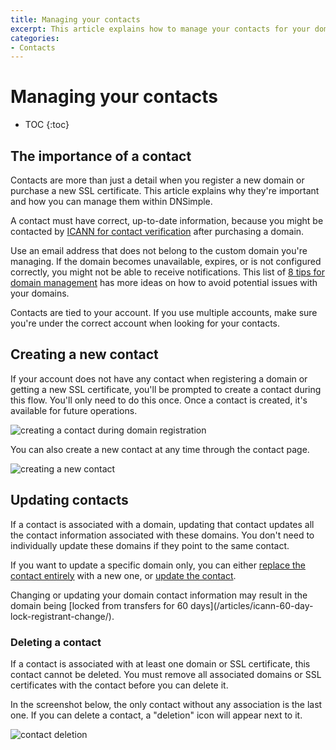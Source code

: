 ```yaml
---
title: Managing your contacts
excerpt: This article explains how to manage your contacts for your domains and SSL certificates.
categories:
- Contacts
---
```


# Managing your contacts

* TOC
{:toc}

## The importance of a contact

Contacts are more than just a detail when you register a new domain or purchase a new SSL certificate. This article explains why they're important and how you can manage them within DNSimple.

A contact must have correct, up-to-date information, because you might be contacted by [ICANN for contact verification](/articles/icann-domain-validation/) after purchasing a domain.

Use an email address that does not belong to the custom domain you're managing. If the domain becomes unavailable, expires, or is not configured correctly, you might not be able to receive notifications. This list of [8 tips for domain management](https://blog.dnsimple.com/2017/05/domain-management-tips/) has more ideas on how to avoid potential issues with your domains.

Contacts are tied to your account. If you use multiple accounts, make sure you're under the correct account when looking for your contacts.

## Creating a new contact

If your account does not have any contact when registering a domain or getting a new SSL certificate, you'll be prompted to create a contact during this flow. You'll only need to do this once. Once a contact is created, it's available for future operations.

![creating a contact during domain registration](/files/contact-creation.png)

You can also create a new contact at any time through the contact page.

![creating a new contact](/files/change-contact-1.png)

## Updating contacts

If a contact is associated with a domain, updating that contact updates all the contact information associated with these domains. You don't need to individually update these domains if they point to the same contact.

If you want to update a specific domain only, you can either [replace the contact entirely](/articles/changing-domain-contact/#replacing-a-domain-contact) with a new one, or [update the contact](/articles/changing-domain-contact/#updating-a-domain-contact).

<warning>
Changing or updating your domain contact information may result in the domain being [locked from transfers for 60 days](/articles/icann-60-day-lock-registrant-change/).
</warning>

### Deleting a contact

If a contact is associated with at least one domain or SSL certificate, this contact cannot be deleted. You must remove all associated domains or SSL certificates with the contact before you can delete it.

In the screenshot below, the only contact without any association is the last one. If you can delete a contact, a "deletion" icon will appear next to it.

![contact deletion](/files/contact-delete.png)
